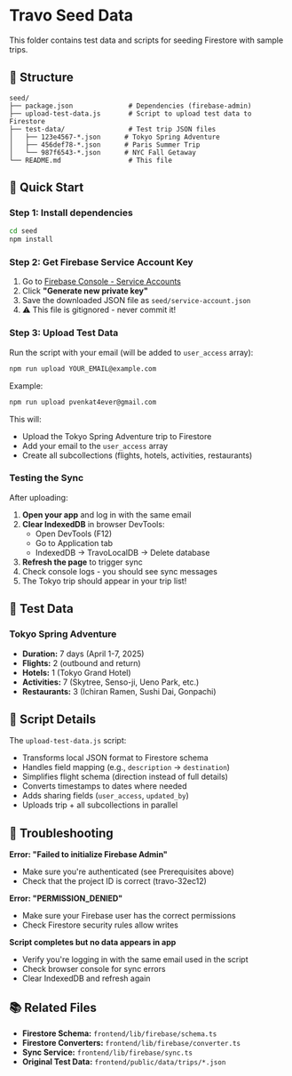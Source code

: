# Travo Seed Data

This folder contains test data and scripts for seeding Firestore with sample trips.

## 📁 Structure

```
seed/
├── package.json              # Dependencies (firebase-admin)
├── upload-test-data.js       # Script to upload test data to Firestore
├── test-data/                # Test trip JSON files
│   ├── 123e4567-*.json      # Tokyo Spring Adventure
│   ├── 456def78-*.json      # Paris Summer Trip
│   └── 987f6543-*.json      # NYC Fall Getaway
└── README.md                 # This file
```

## 🚀 Quick Start

### Step 1: Install dependencies

```bash
cd seed
npm install
```

### Step 2: Get Firebase Service Account Key

1. Go to [Firebase Console - Service Accounts](https://console.firebase.google.com/project/travo-32ec12/settings/serviceaccounts/adminsdk)
2. Click **"Generate new private key"**
3. Save the downloaded JSON file as `seed/service-account.json`
4. ⚠️ This file is gitignored - never commit it!

### Step 3: Upload Test Data

Run the script with your email (will be added to `user_access` array):

```bash
npm run upload YOUR_EMAIL@example.com
```

Example:
```bash
npm run upload pvenkat4ever@gmail.com
```

This will:
- Upload the Tokyo Spring Adventure trip to Firestore
- Add your email to the `user_access` array
- Create all subcollections (flights, hotels, activities, restaurants)

### Testing the Sync

After uploading:

1. **Open your app** and log in with the same email
2. **Clear IndexedDB** in browser DevTools:
   - Open DevTools (F12)
   - Go to Application tab
   - IndexedDB → TravoLocalDB → Delete database
3. **Refresh the page** to trigger sync
4. Check console logs - you should see sync messages
5. The Tokyo trip should appear in your trip list!

## 📝 Test Data

### Tokyo Spring Adventure
- **Duration:** 7 days (April 1-7, 2025)
- **Flights:** 2 (outbound and return)
- **Hotels:** 1 (Tokyo Grand Hotel)
- **Activities:** 7 (Skytree, Senso-ji, Ueno Park, etc.)
- **Restaurants:** 3 (Ichiran Ramen, Sushi Dai, Gonpachi)

## 🔧 Script Details

The `upload-test-data.js` script:
- Transforms local JSON format to Firestore schema
- Handles field mapping (e.g., `description` → `destination`)
- Simplifies flight schema (direction instead of full details)
- Converts timestamps to dates where needed
- Adds sharing fields (`user_access`, `updated_by`)
- Uploads trip + all subcollections in parallel

## 🐛 Troubleshooting

**Error: "Failed to initialize Firebase Admin"**
- Make sure you're authenticated (see Prerequisites above)
- Check that the project ID is correct (travo-32ec12)

**Error: "PERMISSION_DENIED"**
- Make sure your Firebase user has the correct permissions
- Check Firestore security rules allow writes

**Script completes but no data appears in app**
- Verify you're logging in with the same email used in the script
- Check browser console for sync errors
- Clear IndexedDB and refresh again

## 📚 Related Files

- **Firestore Schema:** `frontend/lib/firebase/schema.ts`
- **Firestore Converters:** `frontend/lib/firebase/converter.ts`
- **Sync Service:** `frontend/lib/firebase/sync.ts`
- **Original Test Data:** `frontend/public/data/trips/*.json`
